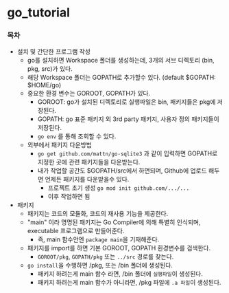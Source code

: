# go_tutorial

### 목차
  - 설치 및 간단한 프로그램 작성
    - go를 설치하면 Workspace 폴더를 생성하는데, 3개의 서브 디렉토리 (bin, pkg, src)가 있다.
    - 해당 Workspace 폴더는 GOPATH로 추가할수 있다. (default $GOPATH: $HOME/go)
    - 중요한 환경 변수는 GOROOT, GOPATH가 있다.
      - GOROOT: go가 설치된 디렉토리로 실행파일은 bin, 패키지들은 pkg에 저장된다.
      - GOPATH: go 표준 패키지 외 3rd party 패키지, 사용자 정의 패키지들이 저장된다.
      - `go env` 를 통해 조회할 수 있다.
    - 외부에서 패키지 다운방법
      - `go get github.com/mattn/go-sqlite3` 과 같이 입력하면 GOPATH로 지정한 곳에 관련 패키지들을 다운받는다.
      - 내가 작업할 공간도 $GOPATH/src에서 하면되며, Github에 업로드 해두면 언제든 패키지를 다운받을수 있다.
        - 프로젝트 초기 생성 `go mod init github.com/.../...`
        - 이후 작업하면 됨
  - 패키지
    - 패키지는 코드의 모듈화, 코드의 재사용 기능을 제공한다.
    - "main" 이라 명명된 패키지는 Go Compiler에 의해 특별히 인식되며, executable 프로그램으로 만들어준다.
      - 즉, main 함수안엔 `package main`을 기재해준다.
    - 패키지를 import를 하면 기본 GOROOT, GOPATH 횐경변수를 검색한다.
      - `GOROOT/pkg`, `GOPATH/pkg` 또는 `../src` 경로를 찾는다.
    - `go install`을 수행하면 /pkg, 또는 /bin 폴더에 생성된다.
      - 패키지 하려는게 main 함수 라면, /bin 폴더에 `실행파일`이 생성된다. 
      - 패키지 하려는게 main 함수가 아니라면, /pkg 파일에 `.a 파일`이 생성된다.